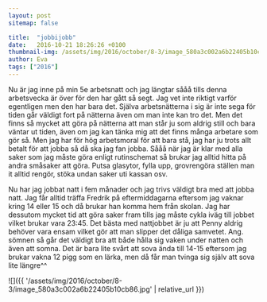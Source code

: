 ```yaml
---
layout: post
sitemap: false

title:  "jobbijobb"
date:   2016-10-21 18:26:26 +0100
thumbnail-img: /assets/img/2016/october/8-3/image_580a3c002a6b22405b10cb86.jpg
author: Eva
tags: ["2016"]
---
```


Nu är jag inne på min 5e arbetsnatt och jag längtar sååå tills denna arbetsvecka är över för den har gått så segt. Jag vet inte riktigt varför egentligen men den har bara det. Själva arbetsnätterna i sig är inte sega för tiden går väldigt fort på nätterna även om man inte kan tro det. Men det finns så mycket att göra på nätterna att man står ju som aldrig still och bara väntar ut tiden, även om jag kan tänka mig att det finns många arbetare som gör så. Men jag har för hög arbetsmoral för att bara stå, jag har ju trots allt betalt för att jobba så då ska jag fan jobba. Sååå när jag är klar med alla saker som jag måste göra enligt rutinschemat så brukar jag alltid hitta på andra småsaker att göra. Putsa glasytor, fylla upp, grovrengöra ställen man it alltid rengör, stöka undan saker uti kassan osv. 

Nu har jag jobbat natt i fem månader och jag trivs väldigt bra med att jobba natt. Jag får alltid träffa Fredrik på eftermiddagarna eftersom jag vaknar kring 14 eller 15 och då brukar han komma hem från skolan. Jag har dessutom mycket tid att göra saker fram tills jag måste cykla iväg till jobbet vilket brukar vara 23:45. Det bästa med nattjobbet är ju att Penny aldrig behöver vara ensam vilket gör att man slipper det dåliga samvetet. Ang. sömnen så går det väldigt bra att både hålla sig vaken under natten och även att somna. Det är bara lite svårt att sova ända till 14-15 eftersom jag brukar vakna 12 pigg som en lärka, men då får man tvinga sig själv att sova lite längre^^

![]({{ '/assets/img/2016/october/8-3/image_580a3c002a6b22405b10cb86.jpg'  | relative_url }})

